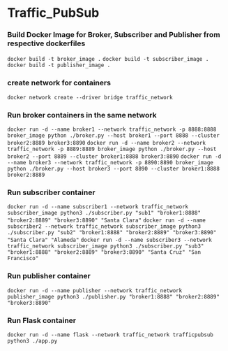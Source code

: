 # Traffic_PubSub

### Build Docker Image for Broker, Subscriber and Publisher from respective dockerfiles
`docker build -t broker_image .`
`docker build -t subscriber_image .`
`docker build -t publisher_image .`

### create network for containers
`docker network create --driver bridge traffic_network`

### Run broker containers in the same network
`docker run -d --name broker1 --network traffic_network -p 8888:8888 broker_image python ./broker.py --host broker1 --port 8888 --cluster broker2:8889 broker3:8890`
`docker run -d --name broker2 --network traffic_network -p 8889:8889 broker_image python ./broker.py --host broker2 --port 8889 --cluster broker1:8888 broker3:8890`
`docker run -d --name broker3 --network traffic_network -p 8890:8890 broker_image python ./broker.py --host broker3 --port 8890 --cluster broker1:8888 broker2:8889`

### Run subscriber container
`docker run -d --name subscriber1 --network traffic_network subscriber_image python3 ./subscriber.py "sub1" "broker1:8888" "broker2:8889" "broker3:8890" "Santa Clara"`
`docker run -d --name subscriber2 --network traffic_network subscriber_image python3 ./subscriber.py "sub2" "broker1:8888" "broker2:8889" "broker3:8890" "Santa Clara" "Alameda"`
`docker run -d --name subscriber3 --network traffic_network subscriber_image python3 ./subscriber.py "sub3" "broker1:8888" "broker2:8889" "broker3:8890" "Santa Cruz" "San Francisco"`

### Run publisher container
`docker run -d --name publisher --network traffic_network publisher_image python3 ./publisher.py "broker1:8888" "broker2:8889" "broker3:8890"`


### Run Flask container
`docker run -d --name flask --network traffic_network trafficpubsub python3 ./app.py`